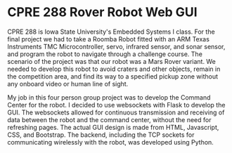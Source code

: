 # CPRE 288 Rover Robot Web GUI

CPRE 288 is Iowa State University's Embedded Systems I class. For the final project we had to take a Roomba Robot fitted with an ARM Texas Instruments TMC Microcontroller, servo, infrared sensor, and sonar sensor, and program the robot to navigate through a challenge course. The scenario of the project was that our robot was a Mars Rover variant. We needed to develop this robot to avoid craters and other objects, remain in the competition area, and find its way to a specified pickup zone without any onboard video or human line of sight.

My job in this four person group project was to develop the Command Center for the robot. I decided to use websockets with Flask to develop the GUI. The websockets allowed for continuous transmission and receiving of data between the robot and the command center, without the need for refreshing pages. The actual GUI design is made from HTML, Javascript, CSS, and Bootstrap. The backend, including the TCP sockets for communicating wirelessly with the robot, was developed using Python.
